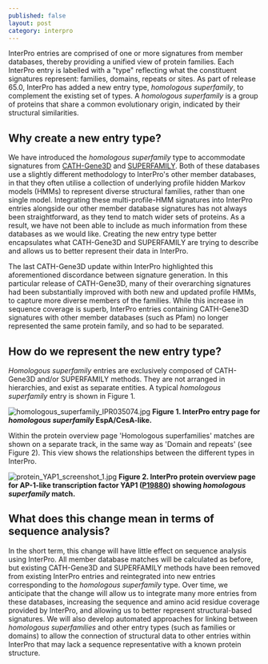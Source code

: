 ```yaml
---
published: false
layout: post
category: interpro
---
```

InterPro entries are comprised of one or more signatures from member databases, thereby providing a unified view of protein families. Each InterPro entry is labelled with a "type" reflecting what the constituent signatures represent: families, domains, repeats or sites. As part of release 65.0, InterPro has added a new entry type, _homologous superfamily_, to complement the existing set of types. A _homologous superfamily_ is a group of proteins that share a common evolutionary origin, indicated by their structural similarities. 

## Why create a new entry type?
We have introduced the _homologous superfamily_ type to accommodate signatures from [CATH-Gene3D](http://www.cathdb.info/) and [SUPERFAMILY](http://supfam.org/SUPERFAMILY/). Both of these databases use a slightly different methodology to InterPro's other member databases, in that they often utilise a collection of underlying profile hidden Markov models (HMMs) to represent diverse structural families, rather than one single model. Integrating these multi-profile-HMM signatures into InterPro entries alongside our other member database signatures has not always been straightforward, as they tend to match wider sets of proteins. As a result, we have not been able to include as much information from these databases as we would like. Creating the new entry type better encapsulates what CATH-Gene3D and SUPERFAMILY are trying to describe and allows us to better represent their data in InterPro.

The last CATH-Gene3D update within InterPro highlighted this aforementioned discordance between signature generation. In this particular release of CATH-Gene3D, many of their overarching signatures had been substantially improved with both new and updated profile HMMs, to capture more diverse members of the families. While this increase in sequence coverage is superb, InterPro entries containing CATH-Gene3D signatures with other member databases (such as Pfam) no longer represented the same protein family, and so had to be separated.

## How do we represent the new entry type?
_Homologous superfamily_ entries are exclusively composed of CATH-Gene3D and/or SUPERFAMILY methods. They are not arranged in hierarchies, and exist as separate entities. A typical _homologous superfamily_ entry is shown in Figure 1.

![homologous_superfamily_IPR035074.jpg]({{site.baseurl}}/assets/media/images/posts/homologous_superfamily_IPR035074.jpg)
**Figure 1. InterPro entry page for _homologous superfamily_ EspA/CesA-like.**

Within the protein overview page 'Homologous superfamilies' matches are shown on a separate track, in the same way as 'Domain and repeats' (see Figure 2). This view shows the relationships between the different types in InterPro.

![protein_YAP1_screenshot_1.jpg]({{site.baseurl}}/assets/media/images/posts/protein_YAP1_screenshot_1.jpg)
**Figure 2. InterPro protein overview page for AP-1-like transcription factor YAP1 ([P19880](http://www.uniprot.org/uniprot/P19880)) showing _homologous superfamily_ match.**

## What does this change mean in terms of sequence analysis?
In the short term, this change will have little effect on sequence analysis using InterPro. All member database matches will be calculated as before, but existing CATH-Gene3D and SUPERFAMILY methods have been removed from existing InterPro entries and reintegrated into new entries corresponding to the _homologous superfamily_ type. Over time, we anticipate that the change will allow us to integrate many more entries from these databases, increasing the sequence and amino acid residue coverage provided by InterPro, and allowing us to better represent structural-based signatures.  We will also develop automated approaches for linking between _homologous superfamilies_ and other entry types (such as families or domains) to allow the connection of structural data to other entries within InterPro that may lack a sequence representative with a known protein structure.
